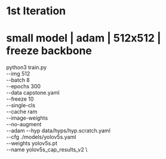 # 1st Iteration 
# small model | adam | 512x512 | freeze backbone

python3 train.py \
--img 512 \
--batch 8 \
--epochs 300 \
--data capstone.yaml \
--freeze 10 \
--single-cls \
--cache ram \
--image-weights \
--no-augment \
--adam
--hyp data/hyps/hyp.scratch.yaml \
--cfg ./models/yolov5s.yaml \
--weights yolov5s.pt \
--name yolov5s_cap_results_v2 \